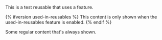 This is a test reusable that uses a feature.

{% ifversion used-in-reusables %}
This content is only shown when the used-in-reusables feature is enabled.
{% endif %}

Some regular content that's always shown.